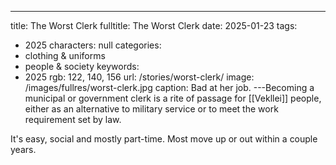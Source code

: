 ---
title: The Worst Clerk
fulltitle: The Worst Clerk
date: 2025-01-23
tags:
- 2025
characters: null
categories:
- clothing & uniforms
- people & society
keywords:
- 2025
rgb: 122, 140, 156
url: /stories/worst-clerk/
image: /images/fullres/worst-clerk.jpg
caption: Bad at her job.
---Becoming a municipal or government clerk is a rite of passage for [[Vekllei]] people, either as an alternative to military service or to meet the work requirement set by law.

It's easy, social and mostly part-time. Most move up or out within a couple years.